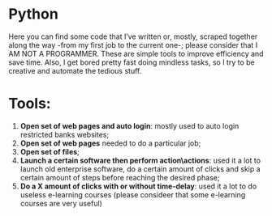 # Python
Here you can find some code that I’ve written or, mostly, scraped together along the way -from my first job to the current one-; please consider that I AM NOT A PROGRAMMER. These are simple tools to improve efficiency and save time. Also, I get bored pretty fast doing mindless tasks, so I try to be creative and automate the tedious stuff.

# Tools:
1. **Open set of web pages and auto login**: mostly used to auto login restricted banks websites;
2. **Open set of web pages** needed to do a particular job;
3. **Open set of files**;
4. **Launch a certain software then perform action\actions**: used it a lot to launch old enterprise software, do a certain amount of clicks and skip a certain amount of steps before reaching the desired phase;
5. **Do a X amount of clicks with or without time-delay**: used it a lot to do useless e-learning courses (please consideer that some e-learning courses are very useful)
